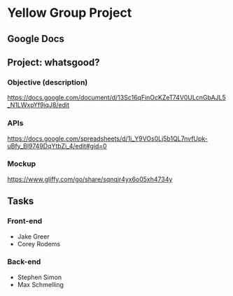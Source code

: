# Yellow Group Project

## Google Docs


## Project: whatsgood?


### Objective (description)
https://docs.google.com/document/d/13Sc16qFinOcKZeT74V0ULcnGbAJL5_N1LWxpYf9iqJ8/edit

### APIs
https://docs.google.com/spreadsheets/d/1i_Y9VOs0Lj5b1QL7nvfUpk-uBfy_Bl9749DqYtbZi_4/edit#gid=0


### Mockup
https://www.gliffy.com/go/share/sqnqjr4yx6o05xh4734y

## Tasks
### Front-end
* Jake Greer
* Corey Rodems

### Back-end
* Stephen Simon
* Max Schmelling


